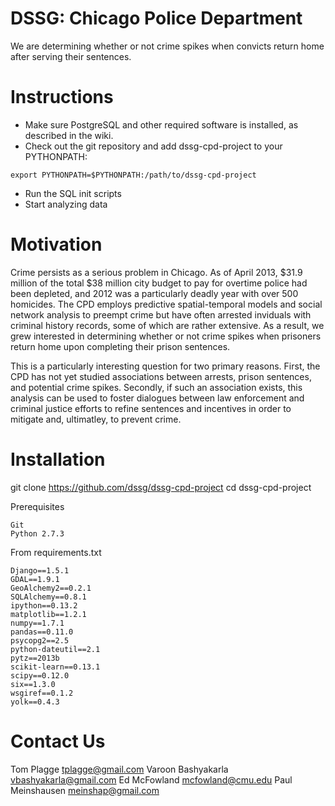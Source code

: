 DSSG: Chicago Police Department
===
We are determining whether or not crime spikes when convicts return home after serving their sentences.

Instructions
===
* Make sure PostgreSQL and other required software is installed, as described in the wiki.
* Check out the git repository and add dssg-cpd-project to your PYTHONPATH:
```
export PYTHONPATH=$PYTHONPATH:/path/to/dssg-cpd-project
```
* Run the SQL init scripts
* Start analyzing data


Motivation
===
Crime persists as a serious problem in Chicago.  As of April 2013, $31.9 million of the total $38 million city
budget to pay for overtime police had been depleted, and 2012 was a particularly deadly year with over 500 homicides.
The CPD employs predictive spatial-temporal models and social network analysis to preempt crime but have often
arrested inviduals with criminal history records, some of which are rather extensive.  As a result, we grew interested
in determining whether or not crime spikes when prisoners return home upon completing their prison sentences.  

This is a particularly interesting question for two primary reasons.  First, the CPD has not yet studied associations
between arrests, prison sentences, and potential crime spikes.  Secondly, if such an association exists, this
analysis can be used to foster dialogues between law enforcement and criminal justice efforts to refine sentences
and incentives in order to mitigate and, ultimatley, to prevent crime.

Installation
===
git clone https://github.com/dssg/dssg-cpd-project
cd dssg-cpd-project

Prerequisites
```
Git 
Python 2.7.3
```

From requirements.txt
```
Django==1.5.1
GDAL==1.9.1
GeoAlchemy2==0.2.1
SQLAlchemy==0.8.1
ipython==0.13.2
matplotlib==1.2.1
numpy==1.7.1
pandas==0.11.0
psycopg2==2.5
python-dateutil==2.1
pytz==2013b
scikit-learn==0.13.1
scipy==0.12.0
six==1.3.0
wsgiref==0.1.2
yolk==0.4.3
```

Contact Us
===
Tom Plagge <tplagge@gmail.com>
Varoon Bashyakarla <vbashyakarla@gmail.com>
Ed McFowland <mcfowland@cmu.edu>
Paul Meinshausen <meinshap@gmail.com>
